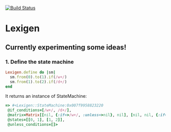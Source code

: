 [![Build Status](https://travis-ci.org/Arvinje/lexigen.svg)](https://travis-ci.org/Arvinje/lexigen)
# Lexigen

## Currently experimenting some ideas!

### 1. Define the state machine

```ruby
Lexigen.define do |sm|
  sm.from(0).to(1).if(/w+/)
  sm.from(1).to(2).if(/d+/)
end
```

It returns an instance of StateMachine:
```ruby
=> #<Lexigen::StateMachine:0x007f9958823220
 @if_conditions=[/w+/, /d+/],
 @matrix=Matrix[[nil, {:if=>/w+/, :unless=>nil}, nil], [nil, nil, {:if=>/d+/, :unless=>nil}], [nil, nil, nil]],
 @states=[[0, 1], [1, 2]],
 @unless_conditions=[]>
```

